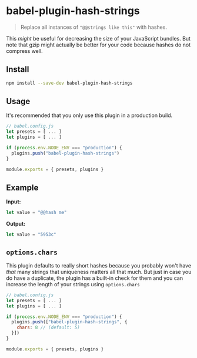 # babel-plugin-hash-strings

> Replace all instances of `"@@strings like this"` with hashes.

This _might_ be useful for decreasing the size of your JavaScript bundles. But
note that gzip might actually be better for your code because hashes do not
compress well.

## Install

```sh
npm install --save-dev babel-plugin-hash-strings
```

## Usage

It's recommended that you only use this plugin in a production build.

```js
// babel.config.js
let presets = [ ... ]
let plugins = [ ... ]

if (process.env.NODE_ENV === "production") {
  plugins.push("babel-plugin-hash-strings")
}

module.exports = { presets, plugins }
```

## Example

**Input:**

```js
let value = "@@hash me"
```

**Output:**

```js
let value = "5953c"
```

## `options.chars`

This plugin defaults to really short hashes because you probably won't have
_that_ many strings that uniqueness matters all that much. But just in case you
do have a duplicate, the plugin has a built-in check for them and you can
increase the length of your strings using `options.chars`

```js
// babel.config.js
let presets = [ ... ]
let plugins = [ ... ]

if (process.env.NODE_ENV === "production") {
  plugins.push(["babel-plugin-hash-strings", {
    chars: 8 // (default: 5)
  }])
}

module.exports = { presets, plugins }
```
